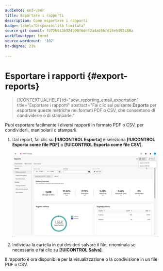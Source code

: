 ```yaml
---
audience: end-user
title: Esportare i rapporti
description: Come esportare i rapporti
badge: label="Disponibilità limitata"
source-git-commit: fb72b943b324990f6dd82a4a05bfd28e5452480a
workflow-type: tm+mt
source-wordcount: '107'
ht-degree: 21%

---
```



# Esportare i rapporti {#export-reports}

>[!CONTEXTUALHELP]
>id="acw_reporting_email_exportation"
>title="Esportare i rapporti"
>abstract="Fai clic sul pulsante **Esporta** per esportare queste metriche nei formati PDF o CSV, che consentono di condividerle o di stamparle."

Puoi esportare facilmente i diversi rapporti in formato PDF o CSV, per condividerli, manipolarli o stamparli.

1. Dal report, fai clic su **[!UICONTROL Esporta]** e seleziona **[!UICONTROL Esporta come file PDF]** o **[!UICONTROL Esporta come file CSV]**.

   ![](assets/global_report_export.png)

1. Individua la cartella in cui desideri salvare il file, rinominala se necessario e fai clic su **[!UICONTROL Salva]**.

Il rapporto è ora disponibile per la visualizzazione o la condivisione in un file PDF o CSV.

